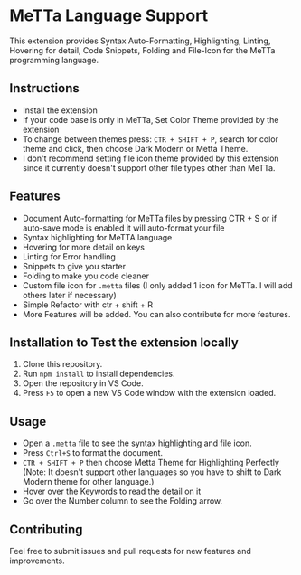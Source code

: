 # MeTTa Language Support

This extension provides Syntax Auto-Formatting, Highlighting, Linting, Hovering for detail, Code Snippets, Folding and File-Icon for the MeTTa programming language.

## Instructions

- Install the extension 
- If your code base is only in MeTTa, Set Color Theme provided by the extension
- To change between themes press: `CTR + SHIFT + P`, search for color theme and click, then choose Dark Modern or Metta Theme.
- I don't recommend setting file icon theme provided by this extension since it currently doesn't support other file types other than MeTTa.

## Features

- Document Auto-formatting for MeTTa files by pressing CTR + S or if auto-save mode is enabled it will auto-format your file
- Syntax highlighting for MeTTA language
- Hovering for more detail on keys
- Linting for Error handling
- Snippets to give you starter
- Folding to make you code cleaner
- Custom file icon for `.metta` files (I only added 1 icon for MeTTa. I will add others later if necessary)
- Simple Refactor with ctr + shift + R
- More Features will be added. You can also contribute for more features.


## Installation to Test the extension locally

1. Clone this repository.
2. Run `npm install` to install dependencies.
3. Open the repository in VS Code.
4. Press `F5` to open a new VS Code window with the extension loaded.

## Usage

- Open a `.metta` file to see the syntax highlighting and file icon.
- Press `Ctrl+S` to format the document.
- `CTR + SHIFT + P` then choose Metta Theme for Highlighting Perfectly (Note: It doesn't support other languages so you have to shift to Dark Modern theme for other language.)
- Hover over the Keywords to read the detail on it
- Go over the Number column to see the Folding arrow.

## Contributing

Feel free to submit issues and pull requests for new features and improvements.


